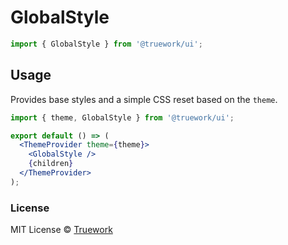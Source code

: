 # GlobalStyle

```js
import { GlobalStyle } from '@truework/ui';
```

## Usage

Provides base styles and a simple CSS reset based on the `theme`.

```jsx
import { theme, GlobalStyle } from '@truework/ui';

export default () => (
  <ThemeProvider theme={theme}>
    <GlobalStyle />
    {children}
  </ThemeProvider>
);
```

### License

MIT License © [Truework](https://truework.com)
